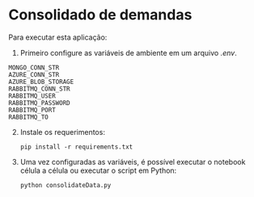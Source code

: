# Consolidado de demandas

Para executar esta aplicação:

1. Primeiro configure as variáveis de ambiente em um arquivo <em>.env</em>.

  ```
  MONGO_CONN_STR
  AZURE_CONN_STR
  AZURE_BLOB_STORAGE
  RABBITMQ_CONN_STR
  RABBITMQ_USER
  RABBITMQ_PASSWORD
  RABBITMQ_PORT
  RABBITMQ_TO
  ```
 
2. Instale os requerimentos:

   `pip install -r requirements.txt`

3. Uma vez configuradas as variáveis, é possível executar o notebook célula a célula ou executar o script em Python: 

   `python consolidateData.py`


